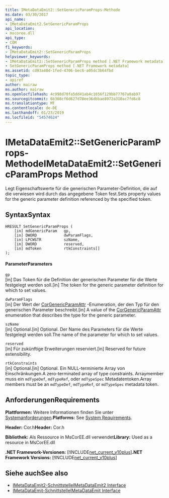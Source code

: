 ```yaml
---
title: IMetaDataEmit2::SetGenericParamProps-Methode
ms.date: 03/30/2017
api_name:
- IMetaDataEmit2.SetGenericParamProps
api_location:
- mscoree.dll
api_type:
- COM
f1_keywords:
- IMetaDataEmit2::SetGenericParamProps
helpviewer_keywords:
- IMetaDataEmit2::SetGenericParamProps method [.NET Framework metadata]
- SetGenericParamProps method [.NET Framework metadata]
ms.assetid: cd93a48d-1fed-4706-bec6-a05dc3b64fbd
topic_type:
- apiref
author: mairaw
ms.author: mairaw
ms.openlocfilehash: 4c998d70fa5dd41ab4c1656f129bb77767a8ab97
ms.sourcegitcommit: 6b308cf6d627d78ee36dbbae8972a310ac7fd6c8
ms.translationtype: MT
ms.contentlocale: de-DE
ms.lasthandoff: 01/23/2019
ms.locfileid: "54574624"
---
```

# <a name="imetadataemit2setgenericparamprops-method"></a><span data-ttu-id="ce127-102">IMetaDataEmit2::SetGenericParamProps-Methode</span><span class="sxs-lookup"><span data-stu-id="ce127-102">IMetaDataEmit2::SetGenericParamProps Method</span></span>
<span data-ttu-id="ce127-103">Legt Eigenschaftswerte für die generischen Parameter-Definition, die auf die verwiesen wird durch das angegebene Token fest.</span><span class="sxs-lookup"><span data-stu-id="ce127-103">Sets property values for the generic parameter definition referenced by the specified token.</span></span>  
  
## <a name="syntax"></a><span data-ttu-id="ce127-104">Syntax</span><span class="sxs-lookup"><span data-stu-id="ce127-104">Syntax</span></span>  
  
```  
HRESULT SetGenericParamProps (  
    [in] mdGenericParam   gp,   
    [in] DWORD            dwParamFlags,   
    [in] LPCWSTR          szName,   
    [in] DWORD            reserved,   
    [in] mdToken          rtkConstraints[]  
);  
```  
  
#### <a name="parameters"></a><span data-ttu-id="ce127-105">Parameter</span><span class="sxs-lookup"><span data-stu-id="ce127-105">Parameters</span></span>  
 `gp`  
 <span data-ttu-id="ce127-106">[in] Das Token für die Definition der generischen Parameter für die Werte festgelegt werden soll.</span><span class="sxs-lookup"><span data-stu-id="ce127-106">[in] The token for the generic parameter definition for which to set values.</span></span>  
  
 `dwParamFlags`  
 <span data-ttu-id="ce127-107">[in] Der Wert der [CorGenericParamAttr](../../../../docs/framework/unmanaged-api/metadata/corgenericparamattr-enumeration.md) -Enumeration, der den Typ für den generischen Parameter beschreibt.</span><span class="sxs-lookup"><span data-stu-id="ce127-107">[in] A value of the [CorGenericParamAttr](../../../../docs/framework/unmanaged-api/metadata/corgenericparamattr-enumeration.md) enumeration that describes the type for the generic parameter.</span></span>  
  
 `szName`  
 <span data-ttu-id="ce127-108">[in] Optional.</span><span class="sxs-lookup"><span data-stu-id="ce127-108">[in] Optional.</span></span> <span data-ttu-id="ce127-109">Der Name des Parameters für die Werte festgelegt werden soll.</span><span class="sxs-lookup"><span data-stu-id="ce127-109">The name of the parameter for which to set values.</span></span>  
  
 `reserved`  
 <span data-ttu-id="ce127-110">[in] Für zukünftige Erweiterungen reserviert.</span><span class="sxs-lookup"><span data-stu-id="ce127-110">[in] Reserved for future extensibility.</span></span>  
  
 `rtkConstraints`  
 <span data-ttu-id="ce127-111">[in] Optional.</span><span class="sxs-lookup"><span data-stu-id="ce127-111">[in] Optional.</span></span> <span data-ttu-id="ce127-112">Ein NULL-terminierte Array von Einschränkungen.</span><span class="sxs-lookup"><span data-stu-id="ce127-112">A zero-terminated array of type constraints.</span></span> <span data-ttu-id="ce127-113">Arraymember muss ein `mdTypeDef`, `mdTypeRef`, oder `mdTypeSpec` Metadatentoken.</span><span class="sxs-lookup"><span data-stu-id="ce127-113">Array members must be an `mdTypeDef`, `mdTypeRef`, or `mdTypeSpec` metadata token.</span></span>  
  
## <a name="requirements"></a><span data-ttu-id="ce127-114">Anforderungen</span><span class="sxs-lookup"><span data-stu-id="ce127-114">Requirements</span></span>  
 <span data-ttu-id="ce127-115">**Plattformen:** Weitere Informationen finden Sie unter [Systemanforderungen](../../../../docs/framework/get-started/system-requirements.md).</span><span class="sxs-lookup"><span data-stu-id="ce127-115">**Platforms:** See [System Requirements](../../../../docs/framework/get-started/system-requirements.md).</span></span>  
  
 <span data-ttu-id="ce127-116">**Header:** Cor.h</span><span class="sxs-lookup"><span data-stu-id="ce127-116">**Header:** Cor.h</span></span>  
  
 <span data-ttu-id="ce127-117">**Bibliothek:** Als Ressource in MsCorEE.dll verwendet</span><span class="sxs-lookup"><span data-stu-id="ce127-117">**Library:** Used as a resource in MsCorEE.dll</span></span>  
  
 <span data-ttu-id="ce127-118">**.NET Framework-Versionen:** [!INCLUDE[net_current_v10plus](../../../../includes/net-current-v10plus-md.md)]</span><span class="sxs-lookup"><span data-stu-id="ce127-118">**.NET Framework Versions:** [!INCLUDE[net_current_v10plus](../../../../includes/net-current-v10plus-md.md)]</span></span>  
  
## <a name="see-also"></a><span data-ttu-id="ce127-119">Siehe auch</span><span class="sxs-lookup"><span data-stu-id="ce127-119">See also</span></span>
- [<span data-ttu-id="ce127-120">IMetaDataEmit2-Schnittstelle</span><span class="sxs-lookup"><span data-stu-id="ce127-120">IMetaDataEmit2 Interface</span></span>](../../../../docs/framework/unmanaged-api/metadata/imetadataemit2-interface.md)
- [<span data-ttu-id="ce127-121">IMetaDataEmit-Schnittstelle</span><span class="sxs-lookup"><span data-stu-id="ce127-121">IMetaDataEmit Interface</span></span>](../../../../docs/framework/unmanaged-api/metadata/imetadataemit-interface.md)
